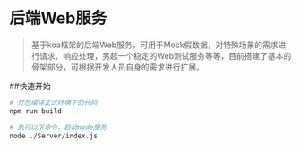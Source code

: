 # 后端Web服务

> 基于koa框架的后端Web服务，可用于Mock假数据，对特殊场景的需求进行请求、响应处理，另起一个稳定的Web测试服务等等，目前搭建了基本的骨架部分，可根据开发人员自身的需求进行扩展。

##快速开始

``` bash
# 打包编译正式环境下的代码
npm run build

# 执行以下命令，启动node服务
node ./Server/index.js